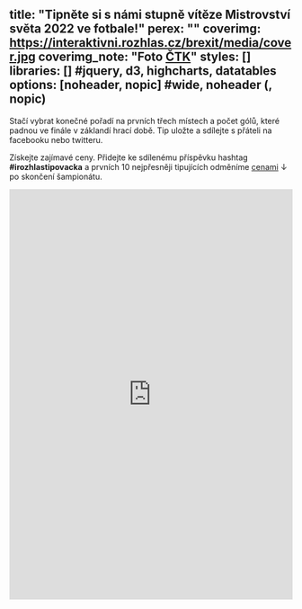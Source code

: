 title: "Tipněte si s námi stupně vítěze Mistrovství světa 2022 ve fotbale!"
perex: ""
coverimg: https://interaktivni.rozhlas.cz/brexit/media/cover.jpg
coverimg_note: "Foto <a href='https://ctk.cz'>ČTK</a>"
styles: []
libraries: [] #jquery, d3, highcharts, datatables
options: [noheader, nopic] #wide, noheader (, nopic)
---
<p>Stačí vybrat konečné pořadí na prvních třech místech a počet gólů, které padnou ve finále v záklandí hrací době. Tip uložte a sdílejte s přáteli na facebooku nebo twitteru.</p>
<p>Získejte zajímavé ceny. Přidejte ke sdílenému příspěvku hashtag <strong>#irozhlastipovacka</strong> a&nbsp;prvních 10 nejpřesněji tipujících odměníme <a href="#ceny">cenami</a> ↓ po skončení šampionátu.</p>
<iframe
  src="https://data.irozhlas.cz/ms-fotbal-tipovacka?wmode=opaque"
  scrolling="no"
  frameborder="0"
  allowtransparency="true"
  style="width: 0; min-width: 100% !important"
  height="730"
  id="cro_fotbal_tipovacka"
></iframe>
